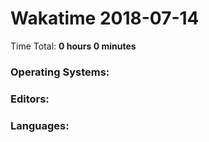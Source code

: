# Wakatime 2018-07-14

Time Total: **0 hours 0 minutes**

### Operating Systems:

### Editors:

### Languages:

